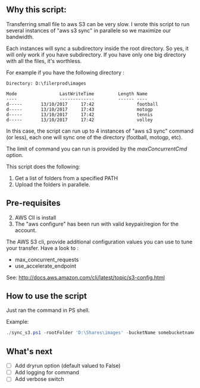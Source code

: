 ## Why this script:

Transferring small file to aws S3 can be very slow. I wrote this script to
run several instances of "aws s3 sync" in parallele so we maximize our bandwidth.

Each instances will sync a subdirectory inside the root directory. So yes, it
will only work if you have subdirectory. If you have only one big directory with
all the files, it's worthless.

For example if you have the following directory :

```
Directory: D:\filerprod\images

Mode                LastWriteTime         Length Name
----                -------------         ------ ----
d-----       13/10/2017     17:42                football
d-----       13/10/2017     17:43                motogp
d-----       13/10/2017     17:42                tennis
d-----       13/10/2017     17:42                volley
```

In this case, the script can run up to 4 instances of "aws s3 sync" command
(or less), each one will sync one of the directory (football, motogp, etc).

The limit of command you can run is provided by the *maxConcurrentCmd* option.

This script does the following:

1. Get a list of folders from a specified PATH
3. Upload the folders in parallele.

## Pre-requisites

2. AWS ClI is install
3. The "aws configure" has been run with valid keypair/region for the account.

The AWS S3 cli, provide additional configuration values you can use to tune
your transfer. Have a look to :

  - max_concurrent_requests
  - use_accelerate_endpoint

See: http://docs.aws.amazon.com/cli/latest/topic/s3-config.html

## How to use the script

Just ran the command in PS shell.

Example:
```powershell
./sync_s3.ps1 -rootFolder 'D:\Shares\images' -bucketName somebucketname -maxConcurrentCmd 5
```

## What's next

- [ ] Add dryrun option (default valued to False)
- [ ] Add logging for command
- [ ] Add verbose switch
